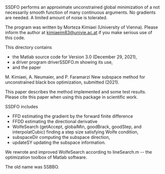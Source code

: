 SSDFO performs an approximate unconstrained global minimization of a not
necessarily smooth function of many continuous arguments. 
No gradients are needed.
A limited amount of noise is tolerated. 

The program was written by Morteza Kimiaei (University of Vienna). 
Please inform the author at kimiaeim83@univie.ac.at if you make 
serious use of this code. 

This directory contains 
* the Matlab source code for Version 3.0 (December 29, 2021), 
* a driver program driverSSDFO.m showing its use, 
* and the paper

M. Kimiaei, A. Neumaier, and P. Faramarzi
New subspace method for unconstrained black box optimization,
submitted (2021).


This paper describes the method implemented and some test results. 
Please cite this paper when using this package in scientific work.



SSDFO includes 

* FFD estimating the gradient by the forward finite difference
* FFDD estimating the directional derivative
* WolfeSearch  (getAccept, globalMin, goodBrack, goodStep, and
  interpolatCubic) finding a step size satisfying Wolfe condition,
* subspaceDir computing the subspace direction,
* updateSY updating the subspace information.

We rewrote and improved WolfeSearch according to lineSearch.m -- 
the optimization toolbox of Matlab software.

The old name was SSBBO. 
